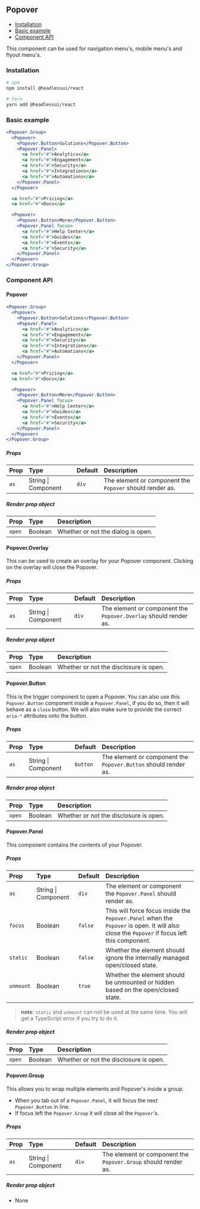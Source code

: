 ## Popover

- [Installation](#installation)
- [Basic example](#basic-example)
- [Component API](#component-api)

This component can be used for navigation menu's, mobile menu's and flyout menu's.

### Installation

```sh
# npm
npm install @headlessui/react

# Yarn
yarn add @headlessui/react
```

### Basic example

```jsx
<Popover.Group>
  <Popover>
    <Popover.Button>Solutions</Popover.Button>
    <Popover.Panel>
      <a href="#">Analytics</a>
      <a href="#">Engagement</a>
      <a href="#">Security</a>
      <a href="#">Integrations</a>
      <a href="#">Automations</a>
    </Popover.Panel>
  </Popover>

  <a href="#">Pricing</a>
  <a href="#">Docs</a>

  <Popover>
    <Popover.Button>More</Popover.Button>
    <Popover.Panel focus>
      <a href="#">Help Center</a>
      <a href="#">Guides</a>
      <a href="#">Events</a>
      <a href="#">Security</a>
    </Popover.Panel>
  </Popover>
</Popover.Group>
```

### Component API

#### Popover

```jsx
<Popover.Group>
  <Popover>
    <Popover.Button>Solutions</Popover.Button>
    <Popover.Panel>
      <a href="#">Analytics</a>
      <a href="#">Engagement</a>
      <a href="#">Security</a>
      <a href="#">Integrations</a>
      <a href="#">Automations</a>
    </Popover.Panel>
  </Popover>

  <a href="#">Pricing</a>
  <a href="#">Docs</a>

  <Popover>
    <Popover.Button>More</Popover.Button>
    <Popover.Panel focus>
      <a href="#">Help Center</a>
      <a href="#">Guides</a>
      <a href="#">Events</a>
      <a href="#">Security</a>
    </Popover.Panel>
  </Popover>
</Popover.Group>
```

##### Props

| Prop | Type                | Default | Description                                              |
| :--- | :------------------ | :------ | :------------------------------------------------------- |
| `as` | String \| Component | `div`   | The element or component the `Popover` should render as. |

##### Render prop object

| Prop   | Type    | Description                        |
| :----- | :------ | :--------------------------------- |
| `open` | Boolean | Whether or not the dialog is open. |

#### Popover.Overlay

This can be used to create an overlay for your Popover component. Clicking on the overlay will close the Popover.

##### Props

| Prop | Type                | Default | Description                                                      |
| :--- | :------------------ | :------ | :--------------------------------------------------------------- |
| `as` | String \| Component | `div`   | The element or component the `Popover.Overlay` should render as. |

##### Render prop object

| Prop   | Type    | Description                            |
| :----- | :------ | :------------------------------------- |
| `open` | Boolean | Whether or not the disclosure is open. |

#### Popover.Button

This is the trigger component to open a Popover. You can also use this
`Popover.Button` component inside a `Popover.Panel`, if you do so, then it will
behave as a `close` button. We will also make sure to provide the correct
`aria-*` attributes onto the button.

##### Props

| Prop | Type                | Default  | Description                                                     |
| :--- | :------------------ | :------- | :-------------------------------------------------------------- |
| `as` | String \| Component | `button` | The element or component the `Popover.Button` should render as. |

##### Render prop object

| Prop   | Type    | Description                            |
| :----- | :------ | :------------------------------------- |
| `open` | Boolean | Whether or not the disclosure is open. |

#### Popover.Panel

This component contains the contents of your Popover.

##### Props

| Prop      | Type                | Default | Description                                                                                                                                 |
| :-------- | :------------------ | :------ | :------------------------------------------------------------------------------------------------------------------------------------------ |
| `as`      | String \| Component | `div`   | The element or component the `Popover.Panel` should render as.                                                                              |
| `focus`   | Boolean             | `false` | This will force focus inside the `Popover.Panel` when the `Popover` is open. It will also close the `Popover` if focus left this component. |
| `static`  | Boolean             | `false` | Whether the element should ignore the internally managed open/closed state.                                                                 |
| `unmount` | Boolean             | `true`  | Whether the element should be unmounted or hidden based on the open/closed state.                                                           |

> **note**: `static` and `unmount` can not be used at the same time. You will get a TypeScript error if you try to do it.

##### Render prop object

| Prop   | Type    | Description                            |
| :----- | :------ | :------------------------------------- |
| `open` | Boolean | Whether or not the disclosure is open. |

#### Popover.Group

This allows you to wrap multiple elements and Popover's inside a group.

- When you tab out of a `Popover.Panel`, it will focus the next `Popover.Button` in line.
- If focus left the `Popover.Group` it will close all the `Popover`'s.

##### Props

| Prop | Type                | Default | Description                                                    |
| :--- | :------------------ | :------ | :------------------------------------------------------------- |
| `as` | String \| Component | `div`   | The element or component the `Popover.Group` should render as. |

##### Render prop object

- None
